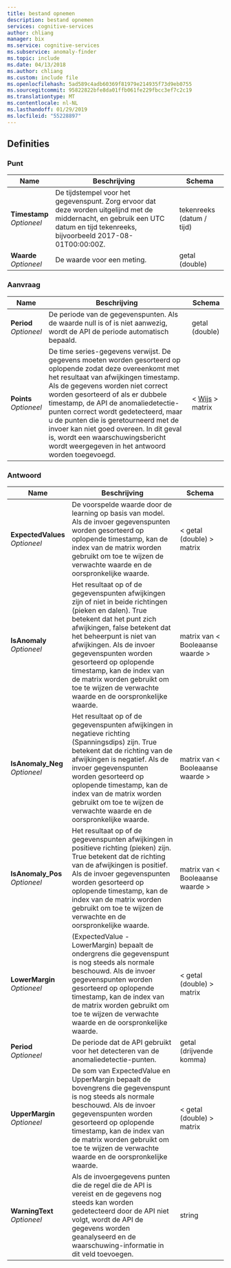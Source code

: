 ```yaml
---
title: bestand opnemen
description: bestand opnemen
services: cognitive-services
author: chliang
manager: bix
ms.service: cognitive-services
ms.subservice: anomaly-finder
ms.topic: include
ms.date: 04/13/2018
ms.author: chliang
ms.custom: include file
ms.openlocfilehash: 5ad589c4adb60369f81979e214935f73d9eb0755
ms.sourcegitcommit: 95822822bfe8da01ffb061fe229fbcc3ef7c2c19
ms.translationtype: MT
ms.contentlocale: nl-NL
ms.lasthandoff: 01/29/2019
ms.locfileid: "55228897"
---
```

<a name="definitions"></a>
## <a name="definitions"></a>Definities

<a name="point"></a>
### <a name="point"></a>Punt

|Name|Beschrijving|Schema|
|---|---|---|
|**Timestamp**  <br>*Optioneel*|De tijdstempel voor het gegevenspunt. Zorg ervoor dat deze worden uitgelijnd met de middernacht, en gebruik een UTC datum en tijd tekenreeks, bijvoorbeeld 2017-08-01T00:00:00Z.|tekenreeks (datum / tijd)|
|**Waarde**  <br>*Optioneel*|De waarde voor een meting.|getal (double)|


<a name="request"></a>
### <a name="request"></a>Aanvraag

|Name|Beschrijving|Schema|
|---|---|---|
|**Period**  <br>*Optioneel*|De periode van de gegevenspunten. Als de waarde null is of is niet aanwezig, wordt de API de periode automatisch bepaald.|getal (double)|
|**Points**  <br>*Optioneel*|De time series-gegevens verwijst. De gegevens moeten worden gesorteerd op oplopende zodat deze overeenkomt met het resultaat van afwijkingen timestamp. Als de gegevens worden niet correct worden gesorteerd of als er dubbele timestamp, de API de anomaliedetectie-punten correct wordt gedetecteerd, maar u de punten die is geretourneerd met de invoer kan niet goed overeen. In dit geval is, wordt een waarschuwingsbericht wordt weergegeven in het antwoord worden toegevoegd.|< [Wijs](#point) > matrix|


<a name="response"></a>
### <a name="response"></a>Antwoord

|Name|Beschrijving|Schema|
|---|---|---|
|**ExpectedValues**  <br>*Optioneel*|De voorspelde waarde door de learning op basis van model. Als de invoer gegevenspunten worden gesorteerd op oplopende timestamp, kan de index van de matrix worden gebruikt om toe te wijzen de verwachte waarde en de oorspronkelijke waarde.|< getal (double) > matrix|
|**IsAnomaly**  <br>*Optioneel*|Het resultaat op of de gegevenspunten afwijkingen zijn of niet in beide richtingen (pieken en dalen). True betekent dat het punt zich afwijkingen, false betekent dat het beheerpunt is niet van afwijkingen. Als de invoer gegevenspunten worden gesorteerd op oplopende timestamp, kan de index van de matrix worden gebruikt om toe te wijzen de verwachte waarde en de oorspronkelijke waarde.|matrix van < Booleaanse waarde >|
|**IsAnomaly_Neg**  <br>*Optioneel*|Het resultaat op of de gegevenspunten afwijkingen in negatieve richting (Spanningsdips) zijn. True betekent dat de richting van de afwijkingen is negatief. Als de invoer gegevenspunten worden gesorteerd op oplopende timestamp, kan de index van de matrix worden gebruikt om toe te wijzen de verwachte waarde en de oorspronkelijke waarde.|matrix van < Booleaanse waarde >|
|**IsAnomaly_Pos**  <br>*Optioneel*|Het resultaat op of de gegevenspunten afwijkingen in positieve richting (pieken) zijn. True betekent dat de richting van de afwijkingen is positief. Als de invoer gegevenspunten worden gesorteerd op oplopende timestamp, kan de index van de matrix worden gebruikt om toe te wijzen de verwachte en de oorspronkelijke waarde.|matrix van < Booleaanse waarde >|
|**LowerMargin**  <br>*Optioneel*|(ExpectedValue - LowerMargin) bepaalt de ondergrens die gegevenspunt is nog steeds als normale beschouwd. Als de invoer gegevenspunten worden gesorteerd op oplopende timestamp, kan de index van de matrix worden gebruikt om toe te wijzen de verwachte waarde en de oorspronkelijke waarde.|< getal (double) > matrix|
|**Period**  <br>*Optioneel*|De periode dat de API gebruikt voor het detecteren van de anomaliedetectie-punten.|getal (drijvende komma)|
|**UpperMargin**  <br>*Optioneel*|De som van ExpectedValue en UpperMargin bepaalt de bovengrens die gegevenspunt is nog steeds als normale beschouwd. Als de invoer gegevenspunten worden gesorteerd op oplopende timestamp, kan de index van de matrix worden gebruikt om toe te wijzen de verwachte waarde en de oorspronkelijke waarde.|< getal (double) > matrix|
|**WarningText**  <br>*Optioneel*|Als de invoergegevens punten die de regel die de API is vereist en de gegevens nog steeds kan worden gedetecteerd door de API niet volgt, wordt de API de gegevens worden geanalyseerd en de waarschuwing-informatie in dit veld toevoegen.|string|



